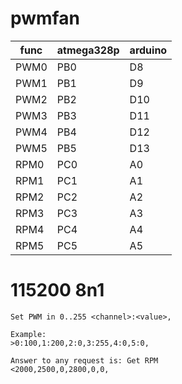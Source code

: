 # pwmfan

|func	|atmega328p	|arduino
|-------|---------------|------
|PWM0	|PB0		|D8
|PWM1	|PB1		|D9
|PWM2	|PB2		|D10
|PWM3	|PB3		|D11
|PWM4	|PB4		|D12
|PWM5	|PB5		|D13
|RPM0	|PC0		|A0
|RPM1	|PC1		|A1
|RPM2	|PC2		|A2
|RPM3	|PC3		|A3
|RPM4	|PC4		|A4
|RPM5	|PC5		|A5
	

# 115200 8n1
```
Set PWM in 0..255 <channel>:<value>,

Example:
>0:100,1:200,2:0,3:255,4:0,5:0,

Answer to any request is: Get RPM
<2000,2500,0,2800,0,0,
```
